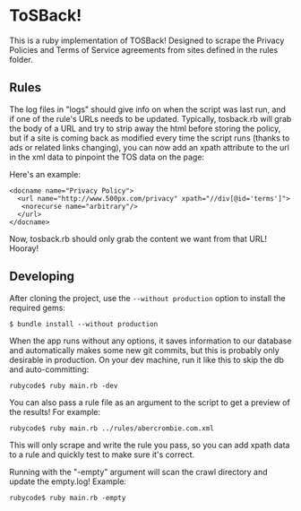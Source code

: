 # ToSBack!

This is a ruby implementation of TOSBack! Designed to scrape the Privacy Policies and Terms of Service agreements from sites defined in the rules folder. 

## Rules

The log files in "logs" should give info on when the script was last run, and if one of the rule's URLs needs to be updated. Typically, tosback.rb will grab the body of a URL and try to strip away the html before storing the policy, but if a site is coming back as modified every time the script runs (thanks to ads or related links changing), you can now add an xpath attribute to the url in the xml data to pinpoint the TOS data on the page:

Here's an example:

	<docname name="Privacy Policy">
	  <url name="http://www.500px.com/privacy" xpath="//div[@id='terms']">
	   <norecurse name="arbitrary"/>
	  </url>
	</docname>

Now, tosback.rb should only grab the content we want from that URL! Hooray!

## Developing

After cloning the project, use the `--without production` option to install the required gems:

  `$ bundle install --without production`

When the app runs without any options, it saves information to our database and automatically makes some new git commits, but this is probably only desirable in production. On your dev machine, run it like this to skip the db and auto-committing:

  `rubycode$ ruby main.rb -dev`

You can also pass a rule file as an argument to the script to get a preview of the results! For example:

  `rubycode$ ruby main.rb ../rules/abercrombie.com.xml`

This will only scrape and write the rule you pass, so you can add xpath data to a rule and quickly test to make sure it's correct.

Running with the "-empty" argument will scan the crawl directory and update the empty.log! Example:

  `rubycode$ ruby main.rb -empty`
